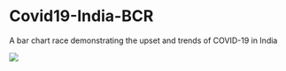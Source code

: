 # Covid19-India-BCR
A bar chart race demonstrating the upset and trends of COVID-19 in India

<img src="https://github.com/MainakRepositor/Covid19-India-BCR/blob/master/bcr.gif">
